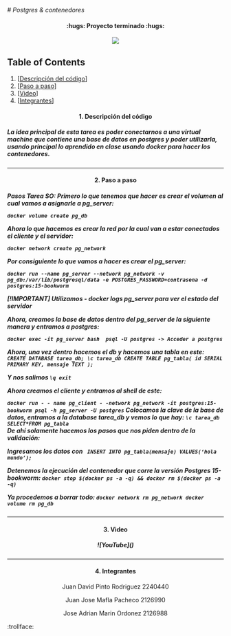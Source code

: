 <em> # Postgres & contenedores</em>


<h4 align="center">
:hugs: Proyecto terminado :hugs:
</h4>

<p align="center">
   <img src="https://user-images.githubusercontent.com/66388384/169884770-c7364478-2430-445f-97e1-b5c19e736c4f.png">
   </p>

## Table of Contents
1. [<a href="#descripcion-del-codigo">Descripción del código</a>]
2. [<a href="#paso-a-paso">Paso a paso</a>]
3. [<a href="#video">Video</a>]
4. [<a href="#integrantes">Integrantes</a>]
<h4 align="center" id="descripcion-del-codigo">
1. Descripción del código
</h4>

<h5>
   La idea principal de esta tarea es poder conectarnos a una virtual  machine que contiene una base de datos en postgres y poder utilizarla, usando principal lo aprendido en clase
   usando docker para hacer los contenedores. 
</h5>
<hr>

<h4 align="center" id="paso-a-paso">
2. Paso a paso
</h4>

<h5>
   <p>
   Pasos Tarea SO:
Primero lo que tenemos que hacer es crear el volumen al cual vamos a asignarle a pg_server:
      
``docker volume create pg_db``
      
Ahora lo que hacemos es crear la red por la cual van a estar conectados el cliente y el servidor:

``docker network create pg_network``
  
Por consiguiente lo que vamos a hacer es crear el pg_server:

``docker run --name pg_server --network pg_network -v pg_db:/var/lib/postgresql/data -e POSTGRES_PASSWORD=contrasena -d postgres:15-bookworm``

[!IMPORTANT]
Utilizamos - docker logs pg_server para ver el estado del  servidor


Ahora, creamos la base de datos dentro del pg_server de la siguiente manera y entramos a postgres:
   
``docker exec -it pg_server bash 
psql -U postgres -> Acceder a postgres``

Ahora, una vez dentro hacemos el db y hacemos una tabla en este:
``CREATE DATABASE tarea_db;
 \c tarea_db
 CREATE TABLE pg_tabla(
    id SERIAL PRIMARY KEY,
    mensaje TEXT
); ``

Y nos salimos
``\q
exit ``
</p>
</p>
Ahora creamos el cliente y entramos al shell de este:

`` docker run - - name pg_client - -network pg_network -it postgres:15-bookworm psql -h pg_server -U postgres ``
Colocamos la clave de la base de datos, entramos a la database tarea_db y vemos lo que hay:
`` \c tarea_db
SELECT*FROM pg_tabla
``  
De ahí solamente hacemos los pasos que nos piden dentro de la validación:

Ingresamos los datos con 
`` INSERT INTO pg_tabla(mensaje) VALUES(‘hola mundo’);``
  
Detenemos la ejecución del contenedor que corre la versión Postgres 15-bookworm:
``docker stop $(docker ps -a -q) && docker rm $(docker ps -a -q)``

Ya procedemos a borrar todo:
``docker network rm pg_network
 docker volume rm pg_db``

</h5>

<hr>
<h4 align="center" id="video"> 
3. Video
</h4>

<h5 align="center">
   ![YouTube]()

</h5>
<hr>

<h4 align="center" id="integrantes"> 
4. Integrantes
</h4>

</h4>

<p align="center">
   Juan David Pinto Rodriguez 
   2240440
</p>

<p align="center">
   Juan Jose Mafla Pacheco
   2126990
</p>

<p align="center">
   Jose Adrian Marin Ordonez
   2126988
</p>

:trollface:
